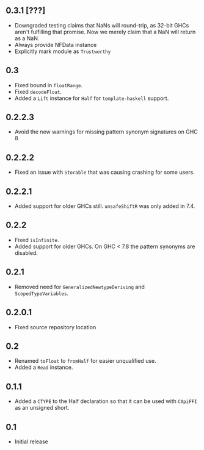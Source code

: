 0.3.1 [???]
-----
* Downgraded testing claims that NaNs will round-trip, as 32-bit GHCs aren't fulfilling that promise.
  Now we merely claim that a NaN will return as a NaN.
* Always provide NFData instance
* Explicitly mark module as `Trustworthy`

0.3
---
* Fixed bound in `floatRange`.
* Fixed `decodeFloat`.
* Added a `Lift` instance for `Half` for `template-haskell` support.

0.2.2.3
-------
* Avoid the new warnings for missing pattern synonym signatures on GHC 8

0.2.2.2
-------
* Fixed an issue with `Storable` that was causing crashing for some users.

0.2.2.1
-------
* Added support for older GHCs still. `unsafeShiftR` was only added in 7.4.

0.2.2
-----
* Fixed `isInfinite`.
* Added support for older GHCs. On GHC < 7.8 the pattern synonyms are disabled.

0.2.1
-----
* Removed need for `GeneralizedNewtypeDeriving` and `ScopedTypeVariables`.

0.2.0.1
-------
* Fixed source repository location

0.2
---
* Renamed `toFloat` to `fromHalf` for easier unqualified use.
* Added a `Read` instance.

0.1.1
-----
* Added a `CTYPE` to the Half declaration so that it can be used with `CApiFFI` as an unsigned short.

0.1
---
* Initial release

